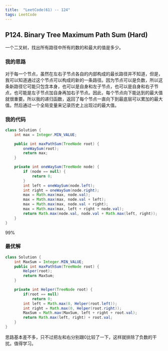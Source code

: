 ```yaml
---
title:  "LeetCode(61) -- 124"
tags: LeetCode
---
```


## P124. Binary Tree Maximum Path Sum (Hard)

一个二叉树，找出所有路径中所有的数的和最大的值是多少。

### 我的思路

对于每一个节点，虽然在左右子节点各自的内部构成的最长路径并不知道，但是，我可以知道通过这个节点可以构成的新的一条路径。因为节点可以是负数，所以这条新路径它可能只包含本身，也可以是自身和左子节点，也可以是自身和右子节点，也可能是左子节点加自身再加右子节点。因此，每个节点向下能达到的最大值就很重要。所以我的递归函数，返回了每个节点一直向下到最底层可以累加的最大值。然后通过一个全局变量来记录历史上出现过的最大值。

### 我的代码

```java
class Solution {
    int max = Integer.MIN_VALUE;

    public int maxPathSum(TreeNode root) {
        oneWaySum(root);
        return max;
    }

    private int oneWaySum(TreeNode node) {
        if (node == null) {
            return 0;
        }
        int left = oneWaySum(node.left);
        int right = oneWaySum(node.right);
        max = Math.max(max, node.val);
        max = Math.max(max, node.val + left);
        max = Math.max(max, node.val + right);
        max = Math.max(max, left + right + node.val);
        return Math.max(node.val, node.val + Math.max(left, right));
    }
}
```
99%

### 最优解

```java
class Solution {
    int MaxSum = Integer.MIN_VALUE;
    public int maxPathSum(TreeNode root) {
        Helper(root);
        return MaxSum;
    }

    private int Helper(TreeNode root) {
        if(root == null)
            return 0;
        int left = Math.max(0, Helper(root.left));
        int right = Math.max(0, Helper(root.right));
        MaxSum = Math.max(MaxSum, left + right + root.val);
        return Math.max(left, right) + root.val;
    }
}
```
思路基本差不多，只不过把左和右分别跟0比较了一下，这样就排除了负数的干扰。值得学习。

